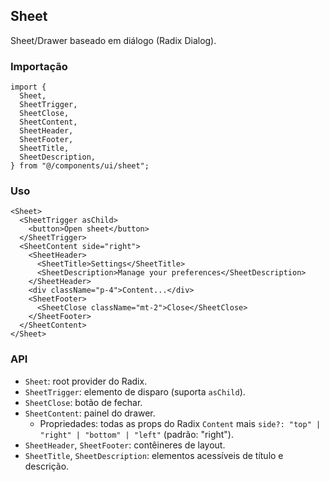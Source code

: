 ## Sheet

Sheet/Drawer baseado em diálogo (Radix Dialog).

### Importação
```tsx
import {
  Sheet,
  SheetTrigger,
  SheetClose,
  SheetContent,
  SheetHeader,
  SheetFooter,
  SheetTitle,
  SheetDescription,
} from "@/components/ui/sheet";
```

### Uso
```tsx
<Sheet>
  <SheetTrigger asChild>
    <button>Open sheet</button>
  </SheetTrigger>
  <SheetContent side="right">
    <SheetHeader>
      <SheetTitle>Settings</SheetTitle>
      <SheetDescription>Manage your preferences</SheetDescription>
    </SheetHeader>
    <div className="p-4">Content...</div>
    <SheetFooter>
      <SheetClose className="mt-2">Close</SheetClose>
    </SheetFooter>
  </SheetContent>
</Sheet>
```

### API
- `Sheet`: root provider do Radix.
- `SheetTrigger`: elemento de disparo (suporta `asChild`).
- `SheetClose`: botão de fechar.
- `SheetContent`: painel do drawer.
  - Propriedades: todas as props do Radix `Content` mais `side?: "top" | "right" | "bottom" | "left"` (padrão: "right").
- `SheetHeader`, `SheetFooter`: contêineres de layout.
- `SheetTitle`, `SheetDescription`: elementos acessíveis de título e descrição.

